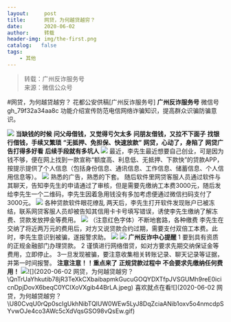 ```yaml
---
layout:     post
title:      网贷，为何越贷越穷？
date:       2020-06-02
author:     转载
header-img: img/the-first.png
catalog:   false
tags:
    - 其他
---
```


<blockquote><p>转载：广州反诈服务号<br>
来源：微信公众号</p></blockquote>

#网贷，为何越贷越穷？
花都公安供稿[广州反诈服务号]
**广州反诈服务号**
微信号gh_79f32a34aa8c
功能介绍宣传防范电信网络诈骗知识，提高群众识骗防骗意识。

![]({{site.baseurl}}/postimg/U80CvqU0rQqG0S0XG3fcRK4qGEDtzbMGYRSlZ6OzVrANAgHfMk7qTzp3tia5diaPPetkS2ASOkmlCIu9btqclibJw.gif)
**当缺钱的时候**
**问父母借钱，又觉得亏欠太多**
**问朋友借钱，又拉不下面子**
**找银行借钱，手续又繁琐**
**“无抵押、免担保、快速放款”**
**网贷，心动了，身陷了**
**网贷广告打得多好看**
**后续手段就有多坑人**
![]({{site.baseurl}}/postimg/QnTrUaYhkutib78jR3TeXkCXbaibapmkGuNeq4hPtr3Tejp3Dj3JNGG3gxB3qLiblicVptS921RCfRsOrtNsdgFobg.jpeg)
最近，李先生最近想要自己创业，可是因为钱不够，便在网上找到一款宣称“额度高、利息低、无抵押、下款快”的贷款APP，按提示提供了个人信息（包括身份信息、通讯信息、工作信息、储蓄信息、个人信用信息等）。
![]({{site.baseurl}}/postimg/QnTrUaYhkutib78jR3TeXkCXbaibapmkGuYleibSnmXN27h7IBpz4EfhO70m4yVIQicCrwfZ9SIwAOYia55J8kjDhLA.jpeg)
熟悉的广告，熟悉的下套。
随后软件里网贷客服人员通过软件与其聊天，告知李先生的申请通过了审核，但是需要先缴纳工本费3000元，随后发给李先生一个二维码，李先生因着急用钱没有多加考虑便通过微信扫码支付了3000元。
![]({{site.baseurl}}/postimg/QnTrUaYhkutib78jR3TeXkCXbaibapmkGuapygj76xZT8ehmnlXiauPs3TwuiceibUfoQjOwmlc9lPV7OhgjPicJE5Zw.jpeg)
各种贷款软件眼花缭乱
两天后，李先生打开软件发现账户已被冻结，联系网贷客服人员却被告知其信用卡卡号填写错误，诱使李先生缴纳了解冻费、贷款发放押金等费用。
![]({{site.baseurl}}/postimg/QnTrUaYhkutib78jR3TeXkCXbaibapmkGuBia2OGOkBbTrsdwTEUeRcpWrv0SFEGfrI0xmib9Pc0NG0b8xypRoggTg.jpeg)
（注意红色字体）不断地套路，各种缴费
李先生在交纳了将近两万元的费用后，对方又说贷款合约过期，需要支付双倍工本费。此时，李先生意识到被骗，遂报警求助。
![]({{site.baseurl}}/postimg/QnTrUaYhkutib78jR3TeXkCXbaibapmkGuHZQJG8EngNibPdQ0mDMy1PNfNpzkYm23O1tJC34DG57vdMFtxeWOK0A.jpeg)
![]({{site.baseurl}}/postimg/QnTrUaYhkutib78jR3TeXkCXbaibapmkGu7yibVpCWvpEHhe9xcPV7ibD6ib5F2ma6EWRHiaTyQLItsgobsoKA1iciaWmw.gif)
**广州反诈中心提醒**
1
要到具有资质的正规金融部门办理贷款。
2
谨慎进行网络借贷，如对方要求先期交纳保证金等费用，立即停止。
3一旦发现被骗，要注意收集相关转账记录、聊天记录等证据，并第一时间报警。
**注意注意！！重点来了**
**正规贷款过程中**
**不会要求先缴纳任何费用！**
![]({{site.baseurl}}/postimg/QnTrUaYhkutib78jR3TeXkCXbaibapmkGut26qv2lGVLtjgMqfSSCjKic08LhS7xfPFicplDbicQszQpz5YTYnNqibjA.jpeg)![](2020-06-02
网贷，为何越贷越穷？\\QnTrUaYhkutib78jR3TeXkCXbaibapmkGucuGOQYDXTfpJVSGUMh9reE0icicnDpjDovX6beqC0YCIXoVXgib44BrLA.jpeg)
喜欢就点在看![](2020-06-02
网贷，为何越贷越穷？\\U80CvqU0rQp0scIgUkhNibTQlUW0WEw5LyJ8DqZciaANib1oxv5o4nmcdpSYvwOJe4co3AWc5cXdVqsGSO98vQsEw.gif)
